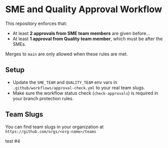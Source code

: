 # SME and Quality Approval Workflow

This repository enforces that:

- At least **2 approvals from SME team members** are given before...
- At least **1 approval from Quality team member**, which must be after the SMEs.

Merges to `main` are only allowed when these rules are met.

## Setup

- Update the `SME_TEAM` and `QUALITY_TEAM` env vars in `.github/workflows/approval-check.yml` to your real team slugs.
- Make sure the workflow status check (`check-approvals`) is required in your branch protection rules.

## Team Slugs

You can find team slugs in your organization at  
`https://github.com/orgs/<org-name>/teams`

test #4
